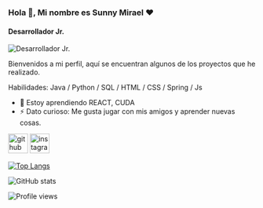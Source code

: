### Hola 👋, Mi nombre es Sunny Mirael ❤️
#### Desarrollador Jr.
![Desarrollador Jr.](https://csharpcorner-mindcrackerinc.netdna-ssl.com/article/create-github-repository-and-add-newexisting-project-using-github-desktop/Images/github.png)

Bienvenidos a mi perfil, aquí se encuentran algunos de los proyectos que he realizado.

Habilidades: Java / Python / SQL / HTML / CSS / Spring / Js

- 🌱 Estoy aprendiendo REACT, CUDA 
- ⚡ Dato curioso: Me gusta jugar con mis amigos y aprender nuevas cosas. 


[<img src='https://cdn.jsdelivr.net/npm/simple-icons@3.0.1/icons/github.svg' alt='github' height='40'>](https://github.com/chechenque)  [<img src='https://cdn.jsdelivr.net/npm/simple-icons@3.0.1/icons/instagram.svg' alt='instagram' height='40'>](https://www.instagram.com/chechenque/)  

[![Top Langs](https://github-readme-stats.vercel.app/api/top-langs/?username=chechenque)](https://github.com/anuraghazra/github-readme-stats)

![GitHub stats](https://github-readme-stats.vercel.app/api?username=chechenque&show_icons=true)  

![Profile views](https://gpvc.arturio.dev/chechenque)  
